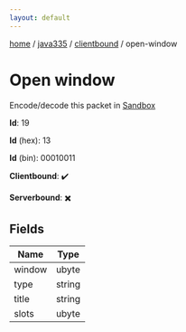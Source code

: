 ```yaml
---
layout: default
---
```


[home](/)  /  [java335](/protocol/java335)  /  [clientbound](/protocol/java335/clientbound)  /  open-window

# Open window

Encode/decode this packet in [Sandbox](../../../sandbox/java335#Clientbound.OpenWindow)

**Id**: 19

**Id** (hex): 13

**Id** (bin): 00010011

**Clientbound**: ✔️

**Serverbound**: ✖️

## Fields

Name | Type
---|---
window | ubyte
type | string
title | string
slots | ubyte

